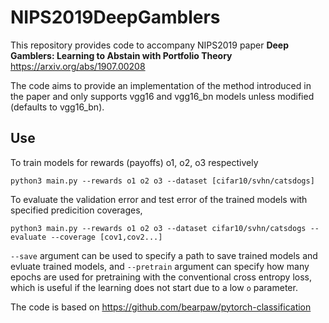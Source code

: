 # NIPS2019DeepGamblers
This repository provides code to accompany NIPS2019 paper __Deep Gamblers: Learning to Abstain with Portfolio Theory__ https://arxiv.org/abs/1907.00208  

The code aims to provide an implementation of the method introduced in the paper and only supports vgg16 and vgg16_bn models unless modified (defaults to vgg16_bn). 
   
## Use
To train models for rewards (payoffs) o1, o2, o3 respectively     
  
```python3 main.py --rewards o1 o2 o3 --dataset [cifar10/svhn/catsdogs]```   
   
To evaluate the validation error and test error of the trained models with specified predicition coverages,  
  
```python3 main.py --rewards o1 o2 o3 --dataset cifar10/svhn/catsdogs --evaluate --coverage [cov1,cov2...]```   

`--save` argument can be used to specify a path to save trained models and evluate trained models, and `--pretrain` argument can specify how many epochs are used for pretraining with the conventional cross entropy loss, which is useful if the learning does not start due to a low `o` parameter.
   
   
The code is based on https://github.com/bearpaw/pytorch-classification
